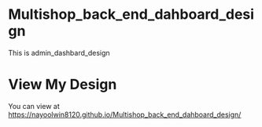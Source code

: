 # Multishop_back_end_dahboard_design
This is admin_dashbard_design 
# View My Design 
You can view at https://nayoolwin8120.github.io/Multishop_back_end_dahboard_design/
